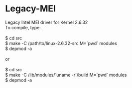 # Legacy-MEI
Legacy Intel MEI driver for Kernel 2.6.32
<br />
To compile, type:<br />
<br />
$ cd src <br />
$ make -C /path/to/linux-2.6.32-src M=&#96;pwd&#96; modules <br />
$ depmod -a <br />
<br />
or
<br />
<br />
$ cd src <br />
$ make -C /lib/modules/&#96;uname -r&#96;/build M=&#96;pwd&#96; modules <br />
$ depmod -a <br />
